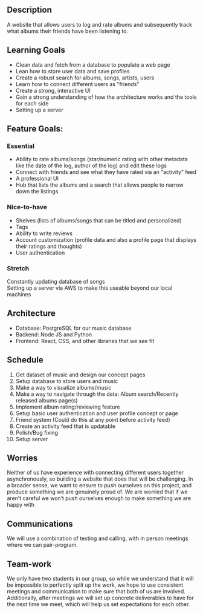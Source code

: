 ## Description

A website that allows users to log and rate albums and subsequently track what albums their friends have been listening to.

## Learning Goals

* Clean data and fetch from a database to populate a web page  
* Lean how to store user data and save profiles   
* Create a robust search for albums, songs, artists, users  
* Learn how to connect different users as "friends"  
* Create a strong, interactive UI   
* Gain a strong understanding of how the architecture works and the tools for each side  
* Setting up a server

## Feature Goals:

### Essential

- Ability to rate albums/songs (star/numeric rating with other metadata like the date of the log, author of the log) and edit these logs  
- Connect with friends and see what they have rated via an “activity” feed  
- A professional UI  
- Hub that lists the albums and a search that allows people to narrow down the listings

### Nice-to-have

- Shelves (lists of albums/songs that can be titled and personalized)   
- Tags  
- Ability to write reviews  
- Account customization (profile data and also a profile page that displays their ratings and thoughts)   
- User authentication

### Stretch

Constantly updating database of songs  
Setting up a server via AWS to make this useable beyond our local machines

## Architecture

- Database: PostgreSQL for our music database  
- Backend: Node JS and Python   
- Frontend: React, CSS, and other libraries that we see fit 

## Schedule

1. Get dataset of music and design our concept pages  
2. Setup database to store users and music  
3. Make a way to visualize albums/music  
4. Make a way to navigate through the data: Album search/Recently released albums page(s)  
5. Implement album rating/reviewing feature  
6. Setup basic user authentication and user profile concept or page  
7. Friend system (Could do this at any point before activity feed)  
8. Create an activity feed that is updatable   
9. Polish/Bug fixing  
10. Setup server

## Worries

Neither of us have experience with connecting different users together asynchronously, so building a website that does that will be challenging. In a broader sense, we want to ensure to push ourselves on this project, and produce something we are genuinely proud of. We are worried that if we aren’t careful we won’t push ourselves enough to make something we are happy with

## Communications

We will use a combination of texting and calling, with in person meetings where we can pair-program.

## Team-work

We only have two students in our group, so while we understand that it will be impossible to perfectly split up the work, we hope to use consistent meetings and communication to make sure that both of us are involved. Additionally, after meetings we will set up concrete deliverables to have for the next time we meet, which will help us set expectations for each other.  
